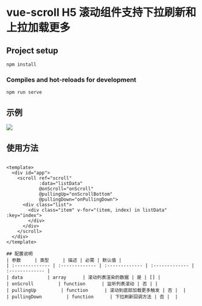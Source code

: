 # vue-scroll H5 滚动组件支持下拉刷新和上拉加载更多

## Project setup
```
npm install
```

### Compiles and hot-reloads for development
```
npm run serve
```

## 示例

<img src="http://img2.jpjie.com/h5/1fq66vw1k2wj20p00goq7n.gif"/>

## 使用方法

```vue

<template>
  <div id="app">
    <scroll ref="scroll"
            :data="listData"
            @onScroll="onScroll"
            @pullingUp="onScrollBottom"
            @pullingDown="onPullingDown">
      <div class="list">
        <div class="item" v-for="(item, index) in listData" :key="index">
        </div>
      </div>
    </scroll>
  </div>
</template>

## 配置说明
| 参数     | 类型     | 描述 | 必需 | 默认值 |
| :------------- | :------------- | :------------- | :------------- | :------------- |
| data         | array      | 滚动列表渲染的数据 | 是 | [] |
| onScroll         | function      | 监听列表滚动 | 否 | |
| pullingUp         | function      | 滚动到底部加载更多触发 | 否 |  |
| pullingDown         | function      | 下拉刷新回调方法 | 否 |  |